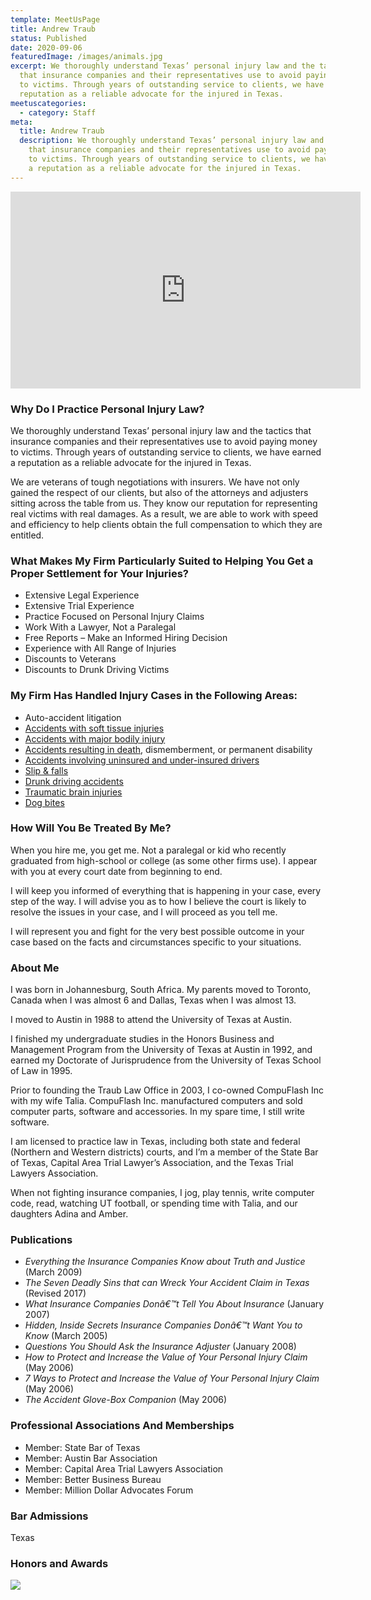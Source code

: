 ```yaml
---
template: MeetUsPage
title: Andrew Traub
status: Published
date: 2020-09-06
featuredImage: /images/animals.jpg
excerpt: We thoroughly understand Texas’ personal injury law and the tactics
  that insurance companies and their representatives use to avoid paying money
  to victims. Through years of outstanding service to clients, we have earned a
  reputation as a reliable advocate for the injured in Texas.
meetuscategories:
  - category: Staff
meta:
  title: Andrew Traub
  description: We thoroughly understand Texas’ personal injury law and the tactics
    that insurance companies and their representatives use to avoid paying money
    to victims. Through years of outstanding service to clients, we have earned
    a reputation as a reliable advocate for the injured in Texas.
---
```

<iframe width="560" height="315" src="https://www.youtube.com/embed/gsgcS6EVodM" frameborder="0" allow="accelerometer; autoplay; encrypted-media; gyroscope; picture-in-picture" allowfullscreen></iframe>

<!--StartFragment-->

### Why Do I Practice Personal Injury Law?

We thoroughly understand Texas’ personal injury law and the tactics that insurance companies and their representatives use to avoid paying money to victims. Through years of outstanding service to clients, we have earned a reputation as a reliable advocate for the injured in Texas.

We are veterans of tough negotiations with insurers. We have not only gained the respect of our clients, but also of the attorneys and adjusters sitting across the table from us. They know our reputation for representing real victims with real damages. As a result, we are able to work with speed and efficiency to help clients obtain the full compensation to which they are entitled.

### What Makes My Firm Particularly Suited to Helping You Get a Proper Settlement for Your Injuries?

* Extensive Legal Experience
* Extensive Trial Experience
* Practice Focused on Personal Injury Claims
* Work With a Lawyer, Not a Paralegal
* Free Reports – Make an Informed Hiring Decision
* Experience with All Range of Injuries
* Discounts to Veterans
* Discounts to Drunk Driving Victims

### My Firm Has Handled Injury Cases in the Following Areas:

* Auto-accident litigation
* [Accidents with soft tissue injuries](/practice-areas/soft-tissue-damage-attorneys/)
* [Accidents with major bodily injury](/practice-areas/serious-personal-injury/)
* [Accidents resulting in death](/practice-areas/wrongful-death-attorney/), dismemberment, or permanent disability
* [Accidents involving uninsured and under-insured drivers](/practice-areas/uninsured-and-underinsured-claims/)
* [Slip & falls](/practice-areas/slip-and-fall-injury-lawyers/)
* [Drunk driving accidents](/practice-areas/drunk-driving-accident-lawyer/)
* [Traumatic brain injuries](/practice-areas/brain-injury-lawyers/)
* [Dog bites](/practice-areas/dog-bite-injury-lawyer/)

### How Will You Be Treated By Me?

When you hire me, you get me. Not a paralegal or kid who recently graduated from high-school or college (as some other firms use). I appear with you at every court date from beginning to end.

I will keep you informed of everything that is happening in your case, every step of the way. I will advise you as to how I believe the court is likely to resolve the issues in your case, and I will proceed as you tell me.

I will represent you and fight for the very best possible outcome in your case based on the facts and circumstances specific to your situations.

### About Me

I was born in Johannesburg, South Africa. My parents moved to Toronto, Canada when I was almost 6 and Dallas, Texas when I was almost 13.

I moved to Austin in 1988 to attend the University of Texas at Austin.

I finished my undergraduate studies in the Honors Business and Management Program from the University of Texas at Austin in 1992, and earned my Doctorate of Jurisprudence from the University of Texas School of Law in 1995.

Prior to founding the Traub Law Office in 2003, I co-owned CompuFlash Inc with my wife Talia. CompuFlash Inc. manufactured computers and sold computer parts, software and accessories. In my spare time, I still write software.

I am licensed to practice law in Texas, including both state and federal (Northern and Western districts) courts, and I’m a member of the State Bar of Texas, Capital Area Trial Lawyer’s Association, and the Texas Trial Lawyers Association.

When not fighting insurance companies, I jog, play tennis, write computer code, read, watching UT football, or spending time with Talia, and our daughters Adina and Amber.

### Publications

* *Everything the Insurance Companies Know about Truth and Justice* (March 2009)
* *The Seven Deadly Sins that can Wreck Your Accident Claim in Texas* (Revised 2017)
* *What Insurance Companies Donâ€™t Tell You About Insurance* (January 2007)
* *Hidden, Inside Secrets Insurance Companies Donâ€™t Want You to Know* (March 2005)
* *Questions You Should Ask the Insurance Adjuster* (January 2008)
* *How to Protect and Increase the Value of Your Personal Injury Claim* (May 2006)
* *7 Ways to Protect and Increase the Value of Your Personal Injury Claim* (May 2006)
* *The Accident Glove-Box Companion* (May 2006)

### Professional Associations And Memberships

* Member: State Bar of Texas
* Member: Austin Bar Association
* Member: Capital Area Trial Lawyers Association
* Member: Better Business Bureau
* Member: Million Dollar Advocates Forum

### Bar Admissions

Texas

### Honors and Awards

<!--EndFragment-->

![](/images/bar-awards.jpg)